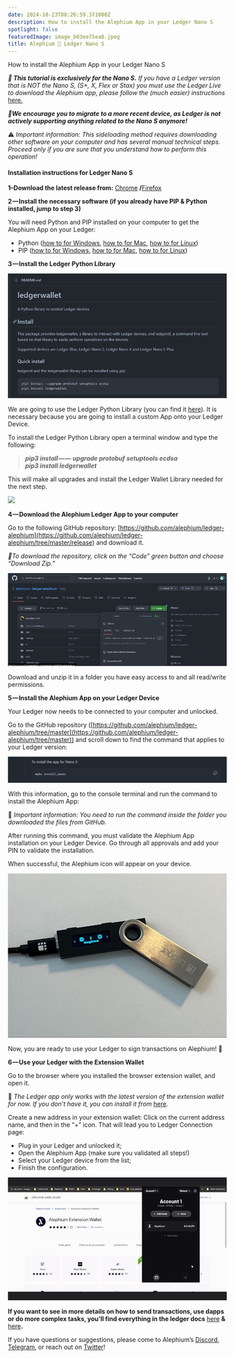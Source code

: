 ```yaml
---
date: 2024-10-23T08:26:59.371000Z
description: How to install the Alephium App in your Ledger Nano S
spotlight: false
featuredImage: image_b03ee75ea8.jpeg
title: Alephium 🤝 Ledger Nano S
---
```

How to install the Alephium App in your Ledger Nano S

**_🚨 This tutorial is exclusively for the Nano S._** _If you have a Ledger version that is NOT the Nano S, (S+, X, Flex or Stax) you must use the Ledger Live to download the Alephium app, please follow the (much easier) instructions_ [here.](https://docs.alephium.org/wallet/ledger/)

**_🚨We encourage you to migrate to a more recent device, as Ledger is not actively supporting anything related to the Nano S anymore!_**

⚠️ _Important information: This sideloading method requires downloading other software on your computer and has several manual technical steps. Proceed only if you are sure that you understand how to perform this operation!_

#### Installation instructions for Ledger Nano S

**1–Download the latest release from:** [Chrome](https://chrome.google.com/webstore/detail/alephium-extension-wallet/gdokollfhmnbfckbobkdbakhilldkhcj) **/**[Firefox](https://addons.mozilla.org/en-US/firefox/addon/alephiumextensionwallet/)

**2 — Install the necessary software (if you already have PIP & Python installed, jump to step 3)**

You will need Python and PIP installed on your computer to get the Alephium App on your Ledger:

- Python ([how to for Windows](https://www.simplilearn.com/tutorials/python-tutorial/python-installation-on-windows#:~:text=To%20download%20Python%2C%20you%20need,then%20select%20the%20Windows%20option.), [how to for Mac](https://docs.python.org/3/using/mac.html), [how to for Linux](https://docs.python-guide.org/starting/install3/linux/))
- PIP ([how to for Windows](https://www.dataquest.io/blog/install-pip-windows/), [how to for Mac](https://www.groovypost.com/howto/install-pip-on-a-mac/), [how to for Linux](https://docs.python-guide.org/starting/install3/linux/))

**3 — Install the Ledger Python Library**

![](image_b730ccbcf8.png)

We are going to use the Ledger Python Library (you can find it [here](https://github.com/LedgerHQ/ledgerctl#quick-install)). It is necessary because you are going to install a custom App onto your Ledger Device.

To install the Ledger Python Library open a terminal window and type the following:

> **_pip3 install — — upgrade protobuf setuptools ecdsa  
> pip3 install ledgerwallet_**

This will make all upgrades and install the Ledger Wallet Library needed for the next step.

![](image_7d120c7a6f.gif)

**4 — Download the Alephium Ledger App to your computer**

Go to the following GitHub repository: [https://github.com/alephium/ledger-alephium](https://github.com/alephium/ledger-alephium/tree/master/release) and download it.

_🚨To download the repository, click on the “Code” green button and choose “Download Zip.”_

![](image_ab0462aaac.png)

Download and unzip it in a folder you have easy access to and all read/write permissions.

**5 — Install the Alephium App on your Ledger Device**

Your Ledger now needs to be connected to your computer and unlocked.

Go to the GitHub repository ([https://github.com/alephium/ledger-alephium/tree/master](https://github.com/alephium/ledger-alephium/tree/master)) and scroll down to find the command that applies to your Ledger version:

![](image_3628bcfe97.png)

With this information, go to the console terminal and run the command to install the Alephium App:

🚨 _Important information: You need to run the command inside the folder you downloaded the files from GitHub._

After running this command, you must validate the Alephium App installation on your Ledger Device. Go through all approvals and add your PIN to validate the installation.

When successful, the Alephium icon will appear on your device.

![](image_b03ee75ea8.jpeg)

Now, you are ready to use your Ledger to sign transactions on Alephium! **🎉**

**6 — Use your Ledger with the Extension Wallet**

Go to the browser where you installed the browser extension wallet, and open it.

🚨 _The Ledger app only works with the latest version of the extension wallet for now. If you don’t have it, you can install it from_ [here](https://chrome.google.com/webstore/detail/alephium-extension-wallet/gdokollfhmnbfckbobkdbakhilldkhcj/related)_._

Create a new address in your extension wallet: Click on the current address name, and then in the “+” icon. That will lead you to Ledger Connection page:

- Plug in your Ledger and unlocked it;
- Open the Alephium App (make sure you validated all steps!)
- Select your Ledger device from the list;
- Finish the configuration.

![](image_fe6becde68.gif)

**If you want to see in more details on how to send transactions, use dapps or do more complex tasks, you’ll find everything in the ledger docs** [here](https://docs.alephium.org/wallet/ledger/#view-account-balance) **&** [here](https://support.ledger.com/article/Alephium-ALPH)**.**

If you have questions or suggestions, please come to Alephium’s [Discord](/discord), [Telegram](https://t.me/alephiumgroup), or reach out on [Twitter](https://twitter.com/alephium)!
